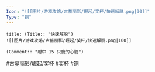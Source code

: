 ```yaml
---
Icon: "![[图片/游戏攻略/古墓丽影/崛起/奖杯/快速解脱.png|30]]"
Type: "铜"
---
```

```ad-common-bronze-trophy
title: (Title:: "快速解脱")
![[图片/游戏攻略/古墓丽影/崛起/奖杯/快速解脱.png|100]]

(Comment:: "射中 15 只鹿的心脏")
```

#古墓丽影/崛起/奖杯 #奖杯 #铜
